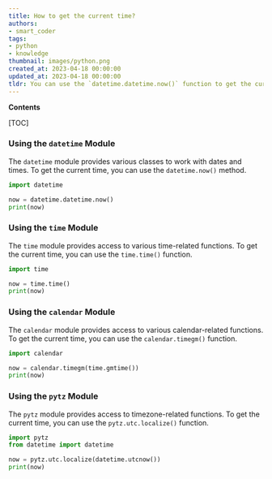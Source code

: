 ```yaml
---
title: How to get the current time?
authors:
- smart_coder
tags:
- python
- knowledge
thumbnail: images/python.png
created_at: 2023-04-18 00:00:00
updated_at: 2023-04-18 00:00:00
tldr: You can use the `datetime.datetime.now()` function to get the current time in Python.
---
```


**Contents**

[TOC]

### Using the `datetime` Module

The `datetime` module provides various classes to work with dates and times. To get the current time, you can use the `datetime.now()` method.

```python
import datetime

now = datetime.datetime.now()
print(now)
```

### Using the `time` Module

The `time` module provides access to various time-related functions. To get the current time, you can use the `time.time()` function.

```python
import time

now = time.time()
print(now)
```

### Using the `calendar` Module

The `calendar` module provides access to various calendar-related functions. To get the current time, you can use the `calendar.timegm()` function.

```python
import calendar

now = calendar.timegm(time.gmtime())
print(now)
```

### Using the `pytz` Module

The `pytz` module provides access to timezone-related functions. To get the current time, you can use the `pytz.utc.localize()` function.

```python
import pytz
from datetime import datetime

now = pytz.utc.localize(datetime.utcnow())
print(now)
```
